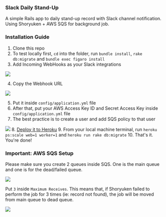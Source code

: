### Slack Daily Stand-Up

A simple Rails app to daily stand-up record with Slack channel notification. Using Shoryuken + AWS SQS for background job.

### Installation Guide

1. Clone this repo
2. To test locally first, `cd` into the folder, run `bundle install`, `rake db:migrate` and `bundle exec figaro install`
3. Add Incoming WebHooks as your Slack integrations

![](http://i.imgur.com/kYBzYCH.png)

4. Copy the Webhook URL

![](http://i.imgur.com/zmLXRSR.jpg)

5. Put it inside `config/application.yml` file
6. After that, put your AWS Access Key ID and Secret Access Key inside `config/application.yml` file
7. The best practice is to create a user and add SQS policy to that user

![](http://i.imgur.com/mufFLVr.jpg)
8. [Deploy it to Heroku](https://devcenter.heroku.com/articles/getting-started-with-rails5)
9. From your local machine terminal, run `heroku ps:scale web=1 worker=1` and `heroku run rake db:migrate`
10. That's it. You're done!

### Important: AWS SQS Setup

Please make sure you create 2 queues inside SQS. One is the main queue and one is for the dead/failed queue.

![](http://i.imgur.com/QufWdEc.jpg)

Put `3` inside `Maximum Receives`. This means that, if Shoryuken failed to perform the job for 3 times (ie: record not found), the job will be moved from main queue to dead queue.

![](http://i.imgur.com/UR5PRwM.jpg)
